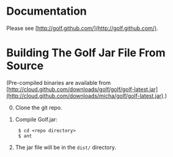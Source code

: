 Documentation
=============

Please see [http://golf.github.com/](http://golf.github.com/).

Building The Golf Jar File From Source
======================================

  (Pre-compiled binaries are available from [http://cloud.github.com/downloads/golf/golf/golf-latest.jar](http://cloud.github.com/downloads/micha/golf/golf-latest.jar).)

0. Clone the git repo.

1. Compile Golf.jar:
        
        $ cd <repo directory>
        $ ant

2. The jar file will be in the `dist/` directory.

